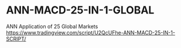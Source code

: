 # ANN-MACD-25-IN-1-GLOBAL
ANN Application of 25 Global Markets
https://www.tradingview.com/script/U2QcUFhe-ANN-MACD-25-IN-1-SCRIPT/
